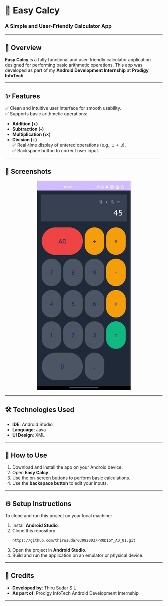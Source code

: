 # 🧮 **Easy Calcy**  
### A Simple and User-Friendly Calculator App  

---

## 📝 **Overview**  
**Easy Calcy** is a fully functional and user-friendly calculator application designed for performing basic arithmetic operations. This app was developed as part of my **Android Development Internship** at **Prodigy InfoTech**.  

---

## ✨ **Features**  
✅ Clean and intuitive user interface for smooth usability.  
✅ Supports basic arithmetic operations:  
   - **Addition (+)**  
   - **Subtraction (-)**  
   - **Multiplication (\×)**  
   - **Division (÷)**  
✅ Real-time display of entered operations (e.g., `1 + 3`).  
✅ Backspace button to correct user input.  

---

## 📸 **Screenshots**  
<p align="center">  
    <img src="./image/easy_calcy.jpg" alt="Easy Calcy Screenshot" width="300"/>  
</p>  

 

---

## 🛠️ **Technologies Used**  
- **IDE**: Android Studio  
- **Language**: Java  
- **UI Design**: XML  

---

## 🚀 **How to Use**  
1. Download and install the app on your Android device.  
2. Open **Easy Calcy**.  
3. Use the on-screen buttons to perform basic calculations.  
4. Use the **backspace button** to edit your inputs.  

---

## ⚙️ **Setup Instructions**  
To clone and run this project on your local machine:  

1. Install **Android Studio**.  
2. Clone this repository:  
   ```bash  
   https://github.com/thirusudar03092003/PRODIGY_AD_01.git 
   ```  
3. Open the project in **Android Studio**.  
4. Build and run the application on an emulator or physical device.  

---

## 🙌 **Credits**  
- **Developed by**: Thiru Sudar S L
- **As part of**: Prodigy InfoTech Android Development Internship  

---
